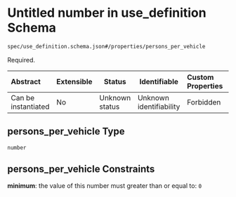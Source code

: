 # Untitled number in use_definition Schema

```txt
spec/use_definition.schema.json#/properties/persons_per_vehicle
```

Required.


| Abstract            | Extensible | Status         | Identifiable            | Custom Properties | Additional Properties | Access Restrictions | Defined In                                                                                  |
| :------------------ | ---------- | -------------- | ----------------------- | :---------------- | --------------------- | ------------------- | ------------------------------------------------------------------------------------------- |
| Can be instantiated | No         | Unknown status | Unknown identifiability | Forbidden         | Allowed               | none                | [use_definition.schema.json\*](../../out/use_definition.schema.json "open original schema") |

## persons_per_vehicle Type

`number`

## persons_per_vehicle Constraints

**minimum**: the value of this number must greater than or equal to: `0`
